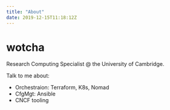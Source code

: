 ```yaml
---
title: "About"
date: 2019-12-15T11:18:12Z
---
```


# wotcha

Research Computing Specialist @ the University of Cambridge.

Talk to me about:
* Orchestraion: Terraform, K8s, Nomad
* CfgMgt: Ansible
* CNCF tooling